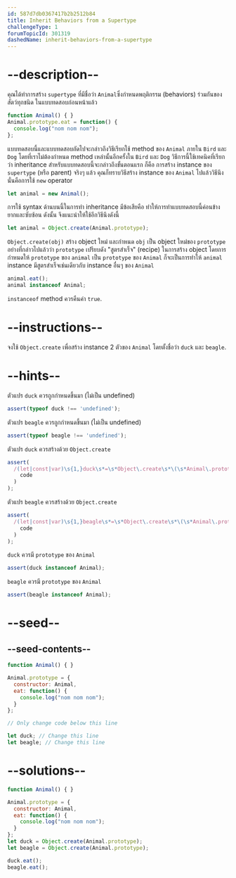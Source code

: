 ```yaml
---
id: 587d7db0367417b2b2512b84
title: Inherit Behaviors from a Supertype
challengeType: 1
forumTopicId: 301319
dashedName: inherit-behaviors-from-a-supertype
---
```


# --description--

คุณได้ทำการสร้าง `supertype` ที่มีชื่อว่า `Animal`ซึ่งกำหนดพฤติกรรม (behaviors) ร่วมกันของสัตว์ทุกชนิด ในแบบทดสอบก่อนหน้าแล้ว

```js
function Animal() { }
Animal.prototype.eat = function() {
  console.log("nom nom nom");
};
```

แบบทดสอบนี้และแบบทดสอบถัดไปจะกล่าวถึงวิธีเรียกใช้ method ของ `Animal` ภายใน `Bird` และ `Dog` โดยที่เราไม่ต้องกำหนด method เหล่านั้นอีกครั้งใน `Bird` และ `Dog` วิธีการนี้ใช้เทคนิคที่เรียกว่า inheritance สำหรับแบบทดสอบนี้จะกล่าวถึงขั้นตอนแรก ก็คือ การสร้าง instance ของ `supertype` (หรือ parent) จริงๆ แล้ว คุณก็ทราบวิธีสร้าง instance ของ `Animal` ไปแล้ววิธีนึง นั่นคือการใช้ `new` operator

```js
let animal = new Animal();
```

การใช้ syntax ด้านบนนี้ในการทำ inheritance มีข้อเสียคือ ทำให้การทำแบบทดสอบนี้ค่อนข้างยากและซับซ้อน ดังนั้น จึงแนะนำให้ใช้อีกวิธีนึงดังนี้

```js
let animal = Object.create(Animal.prototype);
```

`Object.create(obj)` สร้าง object ใหม่ และกำหนด `obj` เป็น object ใหม่ของ `prototype` อย่างที่กล่าวไปแล้วว่า `prototype` เปรียบดัง "สูตรสำเร็จ" (recipe) ในการสร้าง object โดยการกำหนดให้ `prototype` ของ `animal` เป็น `prototype` ของ `Animal` ก็จะเป็นการทำให้ `animal` instance มีสูตรสำเร็จเช่นเดียวกับ instance อื่นๆ ของ `Animal`

```js
animal.eat();
animal instanceof Animal;
```

`instanceof` method ควรคืนค่า `true`.

# --instructions--

จงใช้ `Object.create` เพื่อสร้าง instance 2 ตัวของ `Animal` โดยตั้งชื่อว่า `duck` และ `beagle`.

# --hints--

ตัวแปร `duck` ควรถูกกำหนดขึ้นมา (ไม่เป็น undefined)

```js
assert(typeof duck !== 'undefined');
```

ตัวแปร `beagle` ควรถูกกำหนดขึ้นมา (ไม่เป็น undefined)

```js
assert(typeof beagle !== 'undefined');
```

ตัวแปร `duck` ควรสร้างด้วย `Object.create`

```js
assert(
  /(let|const|var)\s{1,}duck\s*=\s*Object\.create\s*\(\s*Animal\.prototype\s*\)\s*/.test(
    code
  )
);
```

ตัวแปร `beagle` ควรสร้างด้วย `Object.create`

```js
assert(
  /(let|const|var)\s{1,}beagle\s*=\s*Object\.create\s*\(\s*Animal\.prototype\s*\)\s*/.test(
    code
  )
);
```

`duck` ควรมี `prototype` ของ `Animal`

```js
assert(duck instanceof Animal);
```

`beagle` ควรมี `prototype` ของ `Animal`

```js
assert(beagle instanceof Animal);
```

# --seed--

## --seed-contents--

```js
function Animal() { }

Animal.prototype = {
  constructor: Animal,
  eat: function() {
    console.log("nom nom nom");
  }
};

// Only change code below this line

let duck; // Change this line
let beagle; // Change this line
```

# --solutions--

```js
function Animal() { }

Animal.prototype = {
  constructor: Animal,
  eat: function() {
    console.log("nom nom nom");
  }
};
let duck = Object.create(Animal.prototype);
let beagle = Object.create(Animal.prototype);

duck.eat();
beagle.eat();
```
